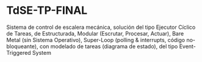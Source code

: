 # TdSE-TP-FINAL
Sistema de control de escalera mecánica, solución del tipo Ejecutor Cíclico de Tareas, de Estructurada, Modular (Escrutar, Procesar,  Actuar), Bare Metal (sin Sistema Operativo), Super-Loop (polling &amp; interrupts, código no-bloqueante), con  modelado de tareas (diagrama de estado), del tipo Event-Triggered System
